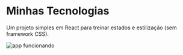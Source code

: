 # Minhas Tecnologias

Um projeto simples em React para treinar estados e estilização (sem framework CSS).

![app funcionando](./docs/Screencast%20from%2010-11-2023%2010_31_45%20AM.gif)
